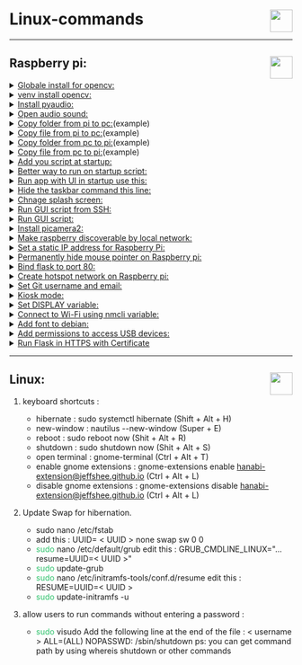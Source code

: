 # Linux-commands<img height="40px" align="right" src="https://upload.wikimedia.org/wikipedia/commons/3/35/Tux.svg" alt=""/>

---
## Raspberry pi: <img height="40px" align="right" src="https://www.vectorlogo.zone/logos/raspberrypi/raspberrypi-icon.svg" alt=""/>                          

<details>    
<summary><ins>Globale install for opencv:</ins></summary>    
<pre><code class="language-shell"> sudo apt install python3-opencv     
</code></pre> 
</details>
 <details>
 <summary><ins>venv install opencv:</ins></summary>
<pre><code class="language-shell"> pip install --upgrade pip
</code></pre> 
<pre><code class="language-shell"> pip install opencv-python
</code></pre> 
✴ To track the process:
<pre><code class="language-shell"> pip install opencv-python --verbose 
</code></pre> 
</details>
 <details>
 <summary><ins>Install pyaudio:</ins></summary>
<pre><code class="language-shell">pip install pyaudio
</code></pre> 
✴ need to install portaudio19-dev:
<pre><code class="language-shell">sudo apt install portaudio19-dev
</code></pre> 
✴ If you are in lite os install:
<pre><code class="language-shell">sudo apt install pulseaudio
</code></pre> 
</details>
 <details>
 <summary><ins>Open audio sound:</ins></summary>
<pre><code class="language-shell">alsamixer
</code></pre> 
</details>
 <details>
 <summary><ins>Copy folder from pi to pc:</ins>(example)</summary>
<pre><code class="language-shell">scp -r pi@192.168.68.150:~/MUSICAL_DOOR_BELL /C:\Users\PC\Documents\Python\MUSICAL_DOOR_BELL_OUTDOOR
</code></pre> 
</details>
 <details>
 <summary><ins>Copy file from pi to pc:</ins>(example)</summary>
<pre><code class="language-shell">scp pi@192.168.68.150:~/MUSICAL_DOOR_BELL/main.py /C:\Users\PC\Documents\Python\MUSICAL_DOOR_BELL_OUTDOOR
</code></pre> 
 </details>
 <details>
 <summary><ins>Copy folder from pc to pi:</ins>(example)</summary>
<pre><code class="language-shell">scp -r /home/user/Documents/my_folder pi@192.168.1.100:/home/pi/
</code></pre> 
 </details>
 <details>
 <summary><ins>Copy file from pc to pi:</ins>(example)</summary>
<pre><code class="language-shell">scp /home/user/Documents/example.txt pi@192.168.1.100:/home/pi/
</code></pre> 
 </details>
<details>
 <summary><ins>Add you script at startup:</ins></summary>
<pre><code class="language-shell">sudo crontab -e
</code></pre> 
✴ Add this to the end:(example)
<pre><code class="language-shell">@reboot python3 /home/pi/MUSICAL_DOOR_BELL/main.py &
</code></pre> 
✴ If you want to add log-file:(example)
<pre><code class="language-shell">@reboot sudo /usr/bin/python3 /home/pi/MUSICAL_DOOR_BELL/main.py > /home/pi/MUSICAL_DOOR_BELL/logfile.log 2>&1 &
</code></pre> 
</details>
 <details>
 <summary><ins>Better way to run on startup script:</ins></summary>
<pre><code class="language-shell">sudo nano /etc/rc.local
</code></pre> 
✴ If you want delay
<pre><code class="language-shell">sleep 30
</code></pre> 
✴ Add this to the end:(example)
<pre><code class="language-shell">su -c "python3 /path/to/your/script.py > /path/to/your/logfile.log 2>&1" pi &
</code></pre> 
✴ if you want to run chrome in kiosk mode:(example)
<pre><code class="language-shell">su -c "/usr/bin/chromium-browser --kiosk --disable-session-crashed-bubble --disable-infobars http://localhost:5555" pi
</code></pre> 
✴ Update permission:
<pre><code class="language-shell">sudo chmod +x /etc/rc.local
</code></pre> 
✴ run as pi user
<pre><code class="language-shell">su - pi -c "authbind --deep /usr/bin/python3 /home/pi/Documents/knowpet/main.py >> /home/pi/Documents/knowpet/logfile.log 2>&1 &"
</code></pre> 
</details>
 <details>
 <summary><ins>Run app with UI in startup use this:</ins></summary>
<pre><code class="language-shell">sudo nano /etc/xdg/lxsession/LXDE-pi/autostart
</code></pre> 
✴ Add this in the end:(example)
<pre><code class="language-shell">@/usr/bin/python /home/pi/example.py
</code></pre> 
</details>
 <details>
 <summary><ins>Hide the taskbar command this line:</ins></summary>
<pre><code class="language-shell">sudo nano /etc/xdg/lxsession/LXDE-pi/autostart
</code></pre> 
✴ Command this line:
<pre><code class="language-shell">#@lxpanel --profile LXDE-pi
</code></pre> 
</details>
 <details>
 <summary><ins>Chnage splash screen:</ins></summary>
  <div>✴ First change the splash image in what you like in this dir:
	<ul>/usr/share/plymouth/themes/pix</ul>
</div>
✴ Then run this command:
<pre><code class="language-shell">sudo plymouth-set-default-theme --rebuild-initrd pix
</code></pre> 
<div>✴ Disable rainbow splash:
	<ul>Add or edit this line:</ul>
</div>
<pre><code class="language-shell">disable_splash=1 to /boot/config.txt
</code></pre> 
✴ To remove the blinking curse add this:
<pre><code class="language-shell">vt.global_cursor_default=0 
</code></pre> 
✴ To:
<pre><code class="language-shell">/boot/cmdline.txt
</code></pre> 
✴ Mute kernel logs (only show critical errors) Add:
<pre><code class="language-shell">loglevel=3
</code></pre> 
✴ To:
<pre><code class="language-shell">/boot/cmdline.txt 
</code></pre> 
</details>
 <details>
 <summary><ins>Run GUI script from SSH:</ins></summary>
✴ Run this command:
<pre><code class="language-shell">export DISPLAY=:0
</code></pre> 
✴ Now you can run the script
</details>
 <details>
 <summary><ins>Run GUI script:</ins></summary>
✴ Add to python script:
<pre><code class="language-shell">os.environ["DISPLAY"] = ":0"
</code></pre> 
✴ Now you can run the script
</details>
<details>
 <summary><ins>Install picamera2:</ins></summary>
✴ Run this command:
<pre><code class="language-shell">sudo apt install -y python3-picamera2
</code></pre> 
</details>
<details>
 <summary><ins>Make raspberry discoverable by local network:</ins></summary>
✴ Run this command:
<pre><code class="language-shell">sudo nano /etc/avahi/avahi-daemon.conf
</code></pre> 
✴ In [server] section uncomment and modify this line to your desired hostname:
<pre><code class="language-shell">#host-name=foo
</code></pre>
✴ Run this command:
<pre><code class="language-shell">sudo service avahi-daemon restart
</code></pre>
✴ To discover it:
<pre><code class="language-shell">ping hostname.local
</code></pre> 
</details>
<details>
 <summary><ins>Set a static IP address for Raspberry Pi:</ins></summary>
✴ Run this command:
<pre><code class="language-shell">sudo nano /etc/dhcpcd.conf
</code></pre> 
✴ In end of the file add the following lines:
<pre><code class="language-shell">interface wlan0
static ip_address=192.168.1.100/24
static routers=192.168.1.1
static domain_name_servers=192.168.1.1
</code></pre>
✴ Run this command:
<pre><code class="language-shell">sudo service dhcpcd restart
</code></pre>
</details>
<details>
 <summary><ins>Permanently hide mouse pointer on Raspberry pi:</ins></summary>
✴ Run this command:
<pre><code class="language-shell">sudo nano /etc/lightdm/lightdm.conf
</code></pre> 
✴ Add this to the file after [Seat:*]:
<pre><code class="language-shell">xserver-command = X -nocursor
</code></pre> 
</details>
<details>
 <summary><ins>Bind flask to port 80:</ins></summary>
✴ Install authbind:
<pre><code class="language-shell">sudo apt install authbind
</code></pre> 
✴ Configure access to port 80:
<pre><code class="language-shell">sudo touch /etc/authbind/byport/80
sudo chmod 777 /etc/authbind/byport/80
</code></pre> 
✴ For security:
<pre><code class="language-shell">sudo chmod 550 /etc/authbind/byport/80
sudo chgrp {groupname} /etc/authbind/byport/80
sudo usermod -a -G {groupname} {username}
</code></pre> 
✴ To run:
<pre><code class="language-shell">authbind --deep python3 main.py
</code></pre> 
</details>
<details>
 <summary><ins>Create hotspot network on Raspberry pi:</ins></summary>
✴ Create hotspot for wifi_device:
<pre><code class="language-shell">sudo nmcli device wifi hotspot ssid {hotspot_name} password {hotspot_password} ifname {wifi_device}
</code></pre> 
✴ Example:
<pre><code class="language-shell">sudo nmcli device wifi hotspot ssid Home_5GHz password 12345678 ifname wlan0
</code></pre> 
✴ To get hotspot_UUID:
<pre><code class="language-shell">nmcli connection
</code></pre>
✴ Set autoconnect to hotspot:
<pre><code class="language-shell">sudo nmcli connection modify {hotspot_UUID} connection.autoconnect yes connection.autoconnect-priority 100
</code></pre> 
✴ To verify:
<pre><code class="language-shell">nmcli connection show {hotspot_UUID}
</code></pre> 
🚨 Important to let DNS working and internet sharing:
<pre><code class="language-shell">sudo nmcli connection modify {hotspot_UUID} ipv4.addresses 192.168.4.1/24 ipv4.method shared
</code></pre> 
</details>

<details>
 <summary><ins>Set Git username and email:</ins></summary>
<pre><code class="language-shell">git config --global user.name "Your Name"
</code></pre> 
<pre><code class="language-shell">git config --global user.email "your.email@example.com"
</code></pre> 
</details>

<details>
 <summary><ins>Kiosk mode:</ins></summary>
✴ 🚨 Note: Install this if you are runing in raspberry pi 5
<pre><code class="language-shell">sudo apt install gldriver-test
</code></pre> 	
✴ Update:
<pre><code class="language-shell">sudo apt update
</code></pre> 
<pre><code class="language-shell">sudo apt upgrade
</code></pre> 
✴ Install graphics libraries:
<pre><code class="language-shell">sudo apt-get install --no-install-recommends xserver-xorg x11-xserver-utils xinit openbox
</code></pre> 
✴ Chromium installation:
<pre><code class="language-shell">sudo apt-get install --no-install-recommends chromium-browser
</code></pre> 
✴ Chromium installation in debian:
<pre><code class="language-shell">sudo apt-get install --no-install-recommends chromium
</code></pre> 
✴ Openbox configuration:
<pre><code class="language-shell">sudo nano /etc/xdg/openbox/autostart
</code></pre>
✴ Replace the contents of the file with the following:
<pre><code class="language-shell">
# Start Chromium in kiosk mode
sed -i 's/"exited_cleanly":false/"exited_cleanly":true/' ~/.config/chromium/'Local State'
sed -i 's/"exited_cleanly":false/"exited_cleanly":true/; s/"exit_type":"[^"]\+"/"exit_type":"Normal"/' ~/.config/chromium/Default/Preferences
/usr/bin/chromium --disable-infobars --kiosk 'http://your-url-here' &
</code></pre> 
✴ If you are in debian Replace the contents of the file with the following:
<pre><code class="language-shell">
# Start Chromium in kiosk mode
# Disable any form of screen saver / screen blanking / power management
xset s off
xset s noblank
xset -dpms
# Allow quitting the X server with CTRL-ALT-Backspace
setxkbmap -option terminate:ctrl_alt_bksp
# Start Chromium in kiosk mode
sed -i 's/"exited_cleanly":false/"exited_cleanly":true/' ~/.config/chromium/'Local State'
sed -i 's/"exited_cleanly":false/"exited_cleanly":true/; s/"exit_type":"[^"]\+"/"exit_type":"Normal"/' ~/.config/chromium/Default/Pr>
(sleep 5 && /usr/bin/chromium --disable-infobars --kiosk 'https://google.com') &
</code></pre> 
✴ If you are in debian and you want to rotate screen & touch:
<pre><code class="language-shell">
# Start Chromium in kiosk mode
# Rotate screem and detect screen automaticaly 
xrandr --output $(xrandr | grep -w "connected" | grep "HDMI" | awk '{print $1}') --rotate right &
# Apply touchscreen transformation for right rotation
(sleep 3 && xinput set-prop 8 "Coordinate Transformation Matrix" 0 1 0 -1 0 1 0 0 1) &
(sleep 3 && xinput set-prop 9 "Coordinate Transformation Matrix" 0 1 0 -1 0 1 0 0 1) &
# Apply touchscreen transformation for left rotation
#(sleep 3 && xinput set-prop 8 "Coordinate Transformation Matrix" 0 -1 1 1 0 0 0 0 1) &
#(sleep 3 && xinput set-prop 9 "Coordinate Transformation Matrix" 0 -1 1 1 0 0 0 0 1) &
# Disable any form of screen saver / screen blanking / power management
xset s off
xset s noblank
xset -dpms
# Allow quitting the X server with CTRL-ALT-Backspace
setxkbmap -option terminate:ctrl_alt_bksp
# Start Chromium in kiosk mode
sed -i 's/"exited_cleanly":false/"exited_cleanly":true/' ~/.config/chromium/'Local State'
sed -i 's/"exited_cleanly":false/"exited_cleanly":true/; s/"exit_type":"[^"]\+"/"exit_type":"Normal"/' ~/.config/chromium/Default/Pr>
(sleep 5 && /usr/bin/chromium --disable-infobars --kiosk 'https://google.com') &
</code></pre> 
✴ Autologin:
<pre><code class="language-shell">sudo mkdir -p /etc/systemd/system/getty@tty1.service.d
</code></pre>
<pre><code class="language-shell">sudo nano /etc/systemd/system/getty@tty1.service.d/override.conf
</code></pre>
✴ Add the following:
<pre><code class="language-shell">
[Service]
ExecStart=
ExecStart=-/sbin/agetty --autologin dz --noclear %I $TERM
</code></pre>
🚨 Note: dz = username<br>
✴ Update service:
<pre><code class="language-shell">sudo systemctl daemon-reload
</code></pre>
<pre><code class="language-shell">sudo systemctl restart getty@tty1
</code></pre>
🚨 Automatically Run startx on Login:
<pre><code class="language-shell">echo "if [ -z "\$DISPLAY" ] && [ \$(tty) = /dev/tty1 ]; then startx -- -nocursor; fi" >> ~/.profile
</code></pre>

</details>

<details>
 <summary><ins>Set DISPLAY variable:</ins></summary>
<pre><code class="language-shell">export DISPLAY=:0
</code></pre> 
</details>

<details>
 <summary><ins>Connect to Wi-Fi using nmcli variable:</ins></summary>
✴ List Available Wi-Fi Networks:
<pre><code class="language-shell">nmcli device wifi list ifname wlanXX
</code></pre> 
✴ Connect to a Wi-Fi Network:
<pre><code class="language-shell">sudo nmcli device wifi connect "SSID" password "password" ifname wlanXX
</code></pre> 
✴ Verify Connection:
<pre><code class="language-shell">nmcli connection show --active
</code></pre> 
✴ Check the connection name:
<pre><code class="language-shell">nmcli connection show
</code></pre> 
✴ Set the connection to auto-connect:
<pre><code class="language-shell">sudo nmcli connection modify "connection_name" connection.autoconnect yes
</code></pre> 
✴ Verify the auto-connect setting:
<pre><code class="language-shell">nmcli connection show "connection_name"
</code></pre> 
</details>

<details>
 <summary><ins>Add font to debian:</ins></summary>
✴ Create the fonts directory:
<pre><code class="language-shell">sudo mkdir -p /usr/share/fonts/truetype/custom
</code></pre> 
✴ Copy your font files to this directory:
<pre><code class="language-shell">sudo cp /path/to/font.ttf /usr/share/fonts/truetype/custom/
</code></pre> 
✴ Update the font cache
<pre><code class="language-shell">sudo fc-cache -f -v
</code></pre> 
✴ Verify the Installation:
<pre><code class="language-shell">fc-list | grep "FontName"
</code></pre> 
</details>

<details>
 <summary><ins>Add permissions to access USB devices:</ins></summary>
✴ Create a new udev rule file:
<pre><code class="language-shell">sudo nano /etc/udev/rules.d/99-usb.rules
</code></pre> 
✴ Add the following line to give all users permission to access USB devices:
<pre><code class="language-shell">SUBSYSTEM=="usb", MODE="0666"
</code></pre> 
✴ Save the file and reload the udev rules:
<pre><code class="language-shell">sudo udevadm control --reload-rules
</code></pre> 
✴ Alternatively, if you need specific access to a particular USB device, you can add a rule based on the device's vendor and product ID. Replace 1234 and 5678 with the actual vendor and product IDs:
<pre><code class="language-shell">SUBSYSTEM=="usb", ATTR{idVendor}=="1234", ATTR{idProduct}=="5678", MODE="0666"
</code></pre> 
🚨 Note: log out and log back in
</details>



<details>
### ✅ Step-by-Step: DuckDNS Setup on Linux
 <summary><ins>Run Flask in HTTPS with Certificate</ins></summary>
<details>
🧱 **1. Create a DuckDNS Account**
- Go to: [https://www.duckdns.org](https://www.duckdns.org)
- Sign in using Google, GitHub, or Twitter.
- Once logged in, go to the domains tab.
- Create a subdomain (e.g., `myserver.duckdns.org`).
- Copy your token (you’ll need it for the script).

📜 **2. Create an Update Script**
Open a terminal and do the following:

<pre><code class="language-shell">mkdir -p ~/duckdns
cd ~/duckdns
nano duck.sh
</code></pre>

Paste this in the duck.sh file (replace `YOURDOMAIN` and `YOURTOKEN`):

<pre><code class="language-shell">echo url="https://www.duckdns.org/update?domains=YOURDOMAIN&token=YOURTOKEN&ip=" | curl -k -o ~/duckdns/duck.log -K -
</code></pre>

Example:

<pre><code class="language-shell">echo url="https://www.duckdns.org/update?domains=myserver&token=abc123xyz456&ip=" | curl -k -o ~/duckdns/duck.log -K -
</code></pre>

Make it executable:

<pre><code class="language-shell">chmod +x duck.sh
</code></pre>

⏱️ **3. Auto-Update with Cron**
Open crontab:

<pre><code class="language-shell">crontab -e
</code></pre>

Add this line to run every 5 minutes:

<pre><code class="language-shell">*/5 * * * * ~/duckdns/duck.sh >/dev/null 2>&1
</code></pre>

Save and exit (Ctrl+X, then Y, then Enter).

✅ **4. Verify**
You can test it manually:

<pre><code class="language-shell">./duck.sh
</code></pre>

Then check the log:

<pre><code class="language-shell">cat duck.log
</code></pre>

You should see something like OK.

</details>

### 🚀 Deploy Flask App with Duck DNS, Gunicorn, Nginx & HTTPS (Let's Encrypt)

<details>
 <summary><ins>1. Run Flask App Behind Gunicorn</ins></summary>
<pre><code class="language-shell"># In your project folder:
pip install gunicorn

Run Gunicorn (use your actual filename if not app.py):
gunicorn -w 4 -b 127.0.0.1:8000 app:app

 'app:app' means 'filename:Flask instance'
 Example: if your file is 'main.py' and your Flask instance is 'app', use 'main:app'
</code></pre>

You can also create a `systemd` service later to run it on boot.
</details>

<details>
 <summary><ins>2. Configure Nginx for HTTPS (DuckDNS)</ins></summary>
<pre><code class="language-shell"># Create or edit your Nginx config:
sudo nano /etc/nginx/sites-available/shopi
</code></pre>

Paste this:

```nginx
server {
    listen 80;
    server_name shopi.duckdns.org;

    location / {
        proxy_pass http://127.0.0.1:8000;
        proxy_set_header Host $host;
        proxy_set_header X-Real-IP $remote_addr;
        proxy_set_header X-Forwarded-For $proxy_add_x_forwarded_for;
        proxy_set_header X-Forwarded-Proto $scheme;
    }
}
```

Enable the config and reload Nginx:

<pre><code class="language-shell">sudo ln -s /etc/nginx/sites-available/shopi /etc/nginx/sites-enabled/
sudo nginx -t
sudo systemctl reload nginx
</code></pre>
</details>

<details>
 <summary><ins>3. Get a Free HTTPS Certificate with Certbot</ins></summary>
Make sure:
- Your domain (e.g., `shopi.duckdns.org`) points to your public IP
- Ports **80** and **443** are forwarded to your Raspberry Pi

Then run:

<pre><code class="language-shell">sudo apt install certbot python3-certbot-nginx
sudo certbot --nginx -d shopi.duckdns.org
</code></pre>

Certbot will:
- Verify your domain
- Get an HTTPS certificate
- Automatically update your Nginx config
</details>

<details>
 <summary><ins>4. Done! Your Flask App is Live at:</ins></summary>
<pre><code class="language-text">https://shopi.duckdns.org
</code></pre>
</details>

</details>



---
## Linux:<img height="40px" align="right" src="https://www.debian.org/logos/openlogo-nd.svg" alt=""/>    

 1. keyboard shortcuts  : 
	-  hibernate : sudo systemctl hibernate (Shift + Alt + H)
	-  new-window : nautilus --new-window (Super + E)
	-  reboot : sudo reboot now (Shit + Alt + R)
	-  shutdown : sudo shutdown now (Shit + Alt + S)
	-  open terminal : gnome-terminal (Ctrl + Alt + T)
	-  enable gnome extensions : gnome-extensions enable hanabi-extension@jeffshee.github.io (Ctrl + Alt + L)
	-  disable gnome extensions : gnome-extensions disable hanabi-extension@jeffshee.github.io (Ctrl + Alt + L)
	
2. Update Swap for hibernation.
	- sudo nano /etc/fstab
	- add this : UUID= < UUID >          none            swap    sw              0       0
	-  <font color="#2DC26B">sudo</font> nano /etc/default/grub 
		  edit this : GRUB_CMDLINE_LINUX="... resume=UUID=< UUID >"
	-  <font color="#2DC26B">sudo</font> update-grub
	-  <font color="#2DC26B">sudo</font> nano /etc/initramfs-tools/conf.d/resume
		  edit this : RESUME=UUID=< UUID >
	-  <font color="#2DC26B">sudo</font> update-initramfs -u
4. allow users to run commands without entering a password : 
	-  <font color="#2DC26B">sudo</font> visudo
	  Add the following line at the end of the file : < username > ALL=(ALL) NOPASSWD: /sbin/shutdown 
		  ps: you can get command path by using whereis shutdown or other commands
